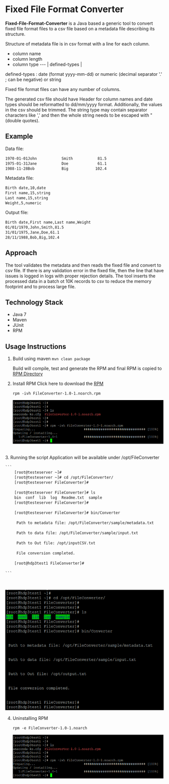 # Fixed File Format Converter

**Fixed-File-Format-Converter** is a Java based a generic tool to convert fixed file format files to a csv file based on a metadata file describing its structure.

Structure of metadata file is in csv format with a line for each column.
* column name
* column length
* column type --- | defined-types |

defined-types : date (format yyyy-mm-dd) or numeric (decimal separator '.' ; can be negative) or string

Fixed file format files can have any number of columns.

The generated csv file should have Header for column names and date types should be reformatted to dd/mm/yyyy format. Additionally, the values in the csv should be trimmed. The string type may contain separator characters like ',' and then the whole string needs to be escaped with " (double quotes).

## Example

Data file:
```
1970-01-01John           Smith           81.5
1975-01-31Jane           Doe             61.1
1988-11-28Bob            Big            102.4
```

Metadata file:
```
Birth date,10,date
First name,15,string
Last name,15,string
Weight,5,numeric
```

Output file:
```
Birth date,First name,Last name,Weight
01/01/1970,John,Smith,81.5
31/01/1975,Jane,Doe,61.1
28/11/1988,Bob,Big,102.4
```

## Approach
The tool validates the metadata and then reads the fixed file and convert to csv file. If there is any validation error in the fixed file, then the line that have issues is logged in logs with proper rejection details. The tool inserts the processed data in a batch ot 10K records to csv to reduce the memory footprint and to process large file.

## Technology Stack
* Java 7
* Maven
* JUnit
* RPM

## Usage Instructions
1. Build using maven 
    ```mvn clean package```

	Build will compile, test and generate the RPM and final RPM is copied to [RPM Directory](RPM/)
	
2. Install RPM
Click here to download the [RPM](https://github.com/AnalyticsApps/Converter/raw/master/RPM/FileConverter-1.0-1.noarch.rpm)
    ```
    rpm -ivh FileConverter-1.0-1.noarch.rpm
    
    ```
    ![](image/RPM_Installation.png)

<br>    
3. Running the script
Application will be available under /opt/FileConverter

    ```
        [root@testeserver ~]#
        [root@testeserver ~]# cd /opt/FileConverter/
        [root@testeserver FileConverter]#
        
        [root@testeserver FileConverter]# ls
        bin  conf  lib  log  Readme.txt  sample
        [root@testeserver FileConverter]#
        
        [root@testeserver FileConverter]# bin/Converter
        
         Path to metadata file: /opt/FileConverter/sample/metadata.txt
        
         Path to data file: /opt/FileConverter/sample/input.txt
        
         Path to Out file: /opt/inputCSV.txt
            
         File conversion completed.
        
        [root@hdp3test1 FileConverter]#

    ```
<br>

![](image/Usage.png)

4. Uninstalling RPM
    ```
    rpm -e FileConverter-1.0-1.noarch
    
    ```
    ![](image/RPM_Installation.png)
